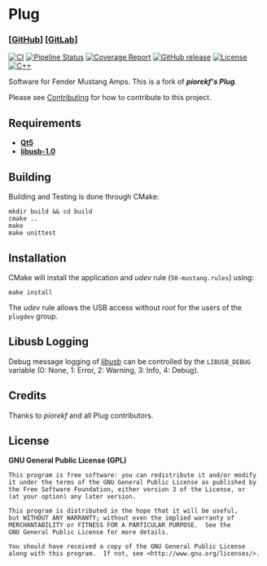 # Plug

### [[GitHub](https://github.com/offa/plug)] [[GitLab](https://gitlab.com/offa/plug)]

[![CI](https://github.com/offa/plug/workflows/ci/badge.svg)](https://github.com/offa/plug/actions)
[![Pipeline Status](https://gitlab.com/offa/plug/badges/master/pipeline.svg)](https://gitlab.com/offa/plug/commits/master)
[![Coverage Report](https://gitlab.com/offa/plug/badges/master/coverage.svg)](https://gitlab.com/offa/plug/commits/master)
[![GitHub release](https://img.shields.io/github/release/offa/plug.svg)](https://github.com/offa/plug/releases)
[![License](https://img.shields.io/badge/license-GPLv3-yellow.svg)](LICENSE)
[![C++](https://img.shields.io/badge/c++-17-green.svg)]()

Software for Fender Mustang Amps. This is a fork of ***piorekf's Plug***.

Please see [Contributing](CONTRIBUTING.md) for how to contribute to this project.


## Requirements

- [**Qt5**](https://www.qt.io/)
- [**libusb-1.0**](http://libusb.info/)



## Building

Building and Testing is done through CMake:

```
mkdir build && cd build
cmake ..
make
make unittest
```


## Installation

CMake will install the application and *udev* rule (`50-mustang.rules`) using:

```
make install
```

The *udev* rule allows the USB access without *root* for the users of the `plugdev` group.


## Libusb Logging

Debug message logging of [*libusb*](https://libusb.sourceforge.io/api-1.0/) can be controlled by the `LIBUSB_DEBUG` variable (0: None, 1: Error, 2: Warning, 3: Info, 4: Debug).


## Credits

Thanks to *piorekf* and all Plug contributors.


## License

**GNU General Public License (GPL)**

    This program is free software: you can redistribute it and/or modify
    it under the terms of the GNU General Public License as published by
    the Free Software Foundation, either version 3 of the License, or
    (at your option) any later version.

    This program is distributed in the hope that it will be useful,
    but WITHOUT ANY WARRANTY; without even the implied warranty of
    MERCHANTABILITY or FITNESS FOR A PARTICULAR PURPOSE.  See the
    GNU General Public License for more details.

    You should have received a copy of the GNU General Public License
    along with this program.  If not, see <http://www.gnu.org/licenses/>.
